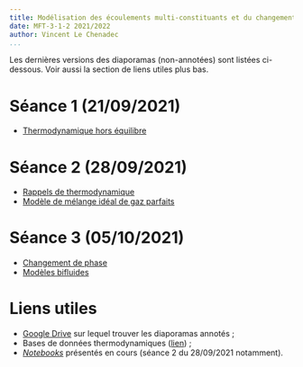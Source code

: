 ```yaml
---
title: Modélisation des écoulements multi-constituants et du changement de phase
date: MFT-3-1-2 2021/2022
author: Vincent Le Chenadec
...
```


Les dernières versions des diaporamas (non-annotées) sont listées ci-dessous. Voir aussi la section de liens utiles plus bas.

# Séance 1 (21/09/2021)

* [Thermodynamique hors équilibre](slideshow/NONEQUILIBRIUM.pdf)

# Séance 2 (28/09/2021)

* [Rappels de thermodynamique](slideshow/THERMO.pdf)
* [Modèle de mélange idéal de gaz parfaits](slideshow/CHEM.pdf)

# Séance 3 (05/10/2021)

* [Changement de phase](slideshow/CHANGE.pdf)
* [Modèles bifluides](slideshow/BIFLUIDE.pdf)

# Liens utiles

* [Google Drive](https://drive.google.com/drive/folders/1DAvc1ThGb4J5Zn152nxiP5G2AjRDvWVb?usp=sharing) sur lequel trouver les diaporamas annotés ;
* Bases de données thermodynamiques ([lien](https://shepherd.caltech.edu/EDL/PublicResources/sdt/thermo.html)) ;
* [*Notebooks*](notebook) présentés en cours (séance 2 du 28/09/2021 notamment).

